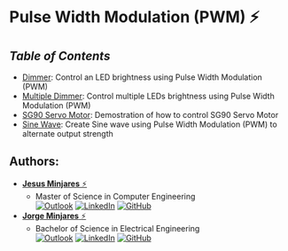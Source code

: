 # **Pulse Width Modulation (PWM) :zap:**

## ***Table of Contents***
* [Dimmer](https://github.com/jminjares4/MSP432-Example-Codes/tree/main/Pulse%20Width%20Modulation%20(PWM)/Dimmer): Control an LED brightness using Pulse Width Modulation (PWM)
* [Multiple Dimmer](https://github.com/jminjares4/MSP432-Example-Codes/tree/main/Pulse%20Width%20Modulation%20(PWM)/Multiple%20Dimmer): Control multiple LEDs brightness using Pulse Width Modulation (PWM)
* [SG90 Servo Motor](https://github.com/jminjares4/MSP432-Example-Codes/tree/main/Pulse%20Width%20Modulation%20(PWM)/SG90%20Servo%20Motor): Demostration of how to control SG90 Servo Motor
* [Sine Wave](https://github.com/jminjares4/MSP432-Example-Codes/tree/main/Pulse%20Width%20Modulation%20(PWM)/Sine%20Wave): Create Sine wave using Pulse Width Modulation (PWM) to alternate output strength

## **Authors:**
* [**Jesus Minjares** :zap:](https://github.com/jminjares4)<br>
  * Master of Science in Computer Engineering<br>
[![Outlook](https://img.shields.io/badge/Microsoft_Outlook-0078D4?style=for-the-badge&logo=microsoft-outlook&logoColor=white&style=flat)](mailto:jminjares4@miners.utep.edu) 
[![LinkedIn](https://img.shields.io/badge/LinkedIn-0077B5?style=for-the-badge&logo=linkedin&logoColor=white&style=flat)](https://www.linkedin.com/in/jesusminjares/) [![GitHub](https://img.shields.io/badge/GitHub-100000?style=for-the-badge&logo=github&logoColor=white&style=flat)](https://github.com/jminjares4)
* [**Jorge Minjares** :zap:](https://github.com/JorgeMinjares)<br>
  * Bachelor of Science in Electrical Engineering<br>
[![Outlook](https://img.shields.io/badge/Microsoft_Outlook-0078D4?style=for-the-badge&logo=microsoft-outlook&logoColor=white&style=flat)](mailto:jminjares5@miners.utep.edu) 
[![LinkedIn](https://img.shields.io/badge/LinkedIn-0077B5?style=for-the-badge&logo=linkedin&logoColor=white&style=flat)](https://www.linkedin.com/in/jorge-minjares/) [![GitHub](https://img.shields.io/badge/GitHub-100000?style=for-the-badge&logo=github&logoColor=white&style=flat)](https://github.com/JorgeMinjares)
